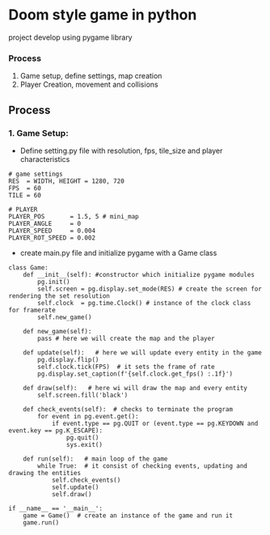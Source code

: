 # Doom style game in python

project develop using pygame library

### Process
1. Game setup, define settings, map creation
2. Player Creation, movement and collisions


## Process

### 1. Game Setup:

- Define setting.py file with resolution, fps, tile_size and player characteristics
  
```
# game settings
RES  = WIDTH, HEIGHT = 1280, 720
FPS  = 60
TILE = 60

# PLAYER
PLAYER_POS       = 1.5, 5 # mini_map
PLAYER_ANGLE     = 0
PLAYER_SPEED     = 0.004
PLAYER_ROT_SPEED = 0.002
```

- create main.py file and initialize pygame with a Game class

```
class Game:
    def __init__(self): #constructor which initialize pygame modules
        pg.init()
        self.screen = pg.display.set_mode(RES) # create the screen for rendering the set resolution
        self.clock  = pg.time.Clock() # instance of the clock class for framerate
        self.new_game()

    def new_game(self):
        pass # here we will create the map and the player

    def update(self):   # here we will update every entity in the game
        pg.display.flip()
        self.clock.tick(FPS)  # it sets the frame of rate
        pg.display.set_caption(f'{self.clock.get_fps() :.1f}')

    def draw(self):   # here wi will draw the map and every entity
        self.screen.fill('black')

    def check_events(self):  # checks to terminate the program
        for event in pg.event.get():
            if event.type == pg.QUIT or (event.type == pg.KEYDOWN and event.key == pg.K_ESCAPE):
                pg.quit()
                sys.exit()

    def run(self):   # main loop of the game
        while True:  # it consist of checking events, updating and drawing the entities
            self.check_events()
            self.update()
            self.draw()

if __name__ == '__main__':
    game = Game()  # create an instance of the game and run it
    game.run()
```
